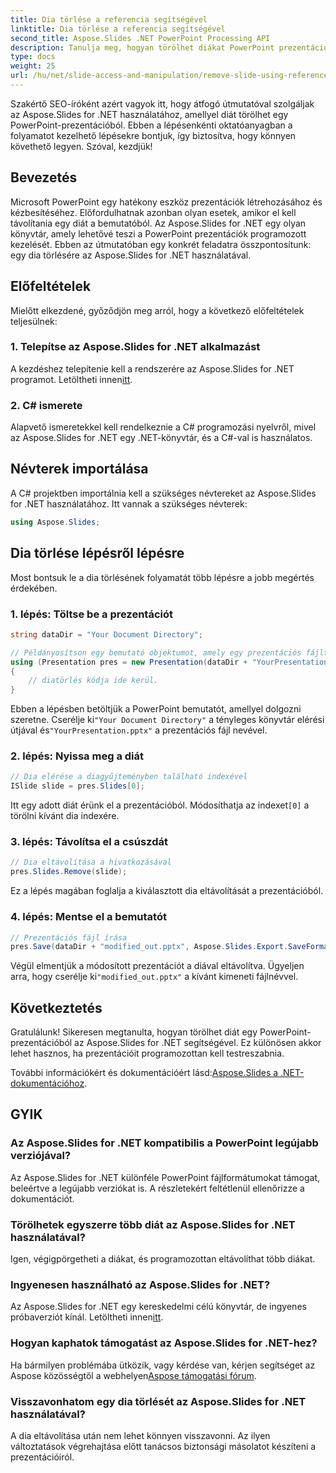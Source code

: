 ```yaml
---
title: Dia törlése a referencia segítségével
linktitle: Dia törlése a referencia segítségével
second_title: Aspose.Slides .NET PowerPoint Processing API
description: Tanulja meg, hogyan törölhet diákat PowerPoint prezentációkban az Aspose.Slides for .NET segítségével, amely egy hatékony könyvtár .NET-fejlesztők számára.
type: docs
weight: 25
url: /hu/net/slide-access-and-manipulation/remove-slide-using-reference/
---
```


Szakértő SEO-íróként azért vagyok itt, hogy átfogó útmutatóval szolgáljak az Aspose.Slides for .NET használatához, amellyel diát törölhet egy PowerPoint-prezentációból. Ebben a lépésenkénti oktatóanyagban a folyamatot kezelhető lépésekre bontjuk, így biztosítva, hogy könnyen követhető legyen. Szóval, kezdjük!

## Bevezetés

Microsoft PowerPoint egy hatékony eszköz prezentációk létrehozásához és kézbesítéséhez. Előfordulhatnak azonban olyan esetek, amikor el kell távolítania egy diát a bemutatóból. Az Aspose.Slides for .NET egy olyan könyvtár, amely lehetővé teszi a PowerPoint prezentációk programozott kezelését. Ebben az útmutatóban egy konkrét feladatra összpontosítunk: egy dia törlésére az Aspose.Slides for .NET használatával.

## Előfeltételek

Mielőtt elkezdené, győződjön meg arról, hogy a következő előfeltételek teljesülnek:

### 1. Telepítse az Aspose.Slides for .NET alkalmazást

 A kezdéshez telepítenie kell a rendszerére az Aspose.Slides for .NET programot. Letöltheti innen[itt](https://releases.aspose.com/slides/net/).

### 2. C# ismerete

Alapvető ismeretekkel kell rendelkeznie a C# programozási nyelvről, mivel az Aspose.Slides for .NET egy .NET-könyvtár, és a C#-val is használatos.

## Névterek importálása

A C# projektben importálnia kell a szükséges névtereket az Aspose.Slides for .NET használatához. Itt vannak a szükséges névterek:

```csharp
using Aspose.Slides;
```

## Dia törlése lépésről lépésre

Most bontsuk le a dia törlésének folyamatát több lépésre a jobb megértés érdekében.

### 1. lépés: Töltse be a prezentációt

```csharp
string dataDir = "Your Document Directory";

// Példányosítson egy bemutató objektumot, amely egy prezentációs fájlt képvisel
using (Presentation pres = new Presentation(dataDir + "YourPresentation.pptx"))
{
    // diatörlés kódja ide kerül.
}
```

 Ebben a lépésben betöltjük a PowerPoint bemutatót, amellyel dolgozni szeretne. Cserélje ki`"Your Document Directory"` a tényleges könyvtár elérési útjával és`"YourPresentation.pptx"` a prezentációs fájl nevével.

### 2. lépés: Nyissa meg a diát

```csharp
// Dia elérése a diagyűjteményben található indexével
ISlide slide = pres.Slides[0];
```

 Itt egy adott diát érünk el a prezentációból. Módosíthatja az indexet`[0]` a törölni kívánt dia indexére.

### 3. lépés: Távolítsa el a csúszdát

```csharp
// Dia eltávolítása a hivatkozásával
pres.Slides.Remove(slide);
```

Ez a lépés magában foglalja a kiválasztott dia eltávolítását a prezentációból.

### 4. lépés: Mentse el a bemutatót

```csharp
// Prezentációs fájl írása
pres.Save(dataDir + "modified_out.pptx", Aspose.Slides.Export.SaveFormat.Pptx);
```

 Végül elmentjük a módosított prezentációt a diával eltávolítva. Ügyeljen arra, hogy cserélje ki`"modified_out.pptx"` a kívánt kimeneti fájlnévvel.

## Következtetés

Gratulálunk! Sikeresen megtanulta, hogyan törölhet diát egy PowerPoint-prezentációból az Aspose.Slides for .NET segítségével. Ez különösen akkor lehet hasznos, ha prezentációit programozottan kell testreszabnia.

 További információkért és dokumentációért lásd:[Aspose.Slides a .NET-dokumentációhoz](https://reference.aspose.com/slides/net/).

## GYIK

### Az Aspose.Slides for .NET kompatibilis a PowerPoint legújabb verziójával?
Az Aspose.Slides for .NET különféle PowerPoint fájlformátumokat támogat, beleértve a legújabb verziókat is. A részletekért feltétlenül ellenőrizze a dokumentációt.

### Törölhetek egyszerre több diát az Aspose.Slides for .NET használatával?
Igen, végigpörgetheti a diákat, és programozottan eltávolíthat több diákat.

### Ingyenesen használható az Aspose.Slides for .NET?
 Az Aspose.Slides for .NET egy kereskedelmi célú könyvtár, de ingyenes próbaverziót kínál. Letöltheti innen[itt](https://releases.aspose.com/).

### Hogyan kaphatok támogatást az Aspose.Slides for .NET-hez?
 Ha bármilyen problémába ütközik, vagy kérdése van, kérjen segítséget az Aspose közösségtől a webhelyen[Aspose támogatási fórum](https://forum.aspose.com/).

### Visszavonhatom egy dia törlését az Aspose.Slides for .NET használatával?
A dia eltávolítása után nem lehet könnyen visszavonni. Az ilyen változtatások végrehajtása előtt tanácsos biztonsági másolatot készíteni a prezentációiról.